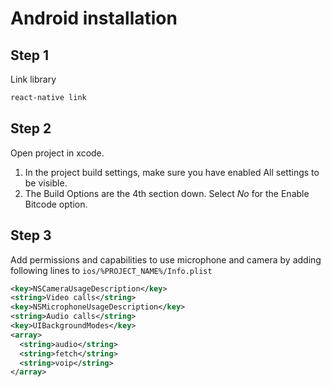 # Android installation

## Step 1
Link library

```bash
react-native link
```

## Step 2
Open project in xcode.
1) In the project build settings, make sure you have enabled All settings to be visible.
2) The Build Options are the 4th section down. Select *No* for the Enable Bitcode option.

## Step 3
Add permissions and capabilities to use microphone and camera by adding following lines to `ios/%PROJECT_NAME%/Info.plist`

```xml
<key>NSCameraUsageDescription</key>
<string>Video calls</string>
<key>NSMicrophoneUsageDescription</key>
<string>Audio calls</string>
<key>UIBackgroundModes</key>
<array>
  <string>audio</string>
  <string>fetch</string>
  <string>voip</string>
</array>
```